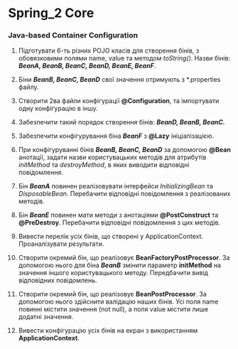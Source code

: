 # Spring_2 Core
### Java-based Container Configuration

1.	Підготувати 6-ть різних POJO класів для створення бінів, з обовязковими полями name, value та методом *toString()*. Назви бінів: ***BeanA, BeanB, BeanC, BeanD, BeanE, BeanF***.

2.	Біни ***BeanB, BeanC, BeanD*** свої значення отримують з *.properties файлу. 

3.	Створити 2ва файли конфігурації **@Configuration**, та імпортувати одну конфігурацію в іншу.

4.	Забезпечити такий порядок створення бінів: ***BeanD, BeanB, BeanC.***

5.	Забезпечити конфігурування біна ***BeanF*** з **@Lazy** ініціалізацією.

6.	При конфігуруванні бінів ***BeanB, BeanC, BeanD*** за допомогою **@Bean** анотації, задати назви користувацьких методів для атрибутів *initMethod* та *destroyMethod*, в яких виводити відповідні повідомлення.

7.	Бін ***BeanA*** повинен реалізовувати інтерфейси *InitializingBean* та *DisposableBean*. Перебачити відповідні повідомлення з реалізованих методів.

8.	Бін ***BeanE*** повинен мати методи з анотаціями **@PostConstruct** та **@PreDestroy**. Перебачити відповідні повідомлення з цих методів.

9.	Вивести перелік усіх бінів, що створені у ApplicationContext. Проаналізувати результати.

10.	Створити окремий бін, що реалізовує **BeanFactoryPostProcessor**. За допомогою нього для біна ***BeanB*** змінити параметр **initMethod** на значення іншого користувацького методу. Передбачити вивід відповідних повідомлень.

11.	Створити окремий бін, що реалізовує **BeanPostProcessor**. За допомогою нього здійснити валідацію наших бінів. Усі поля name повинні містити значення (not null), а поля value містити лише додатні значення.

12.	Вивести конфігурацію усіх бінів на екран з використанням **ApplicationContext**.
